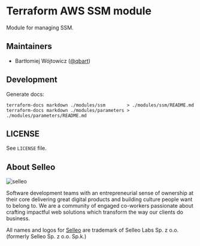 # Terraform AWS SSM module

Module for managing SSM.

## Maintainers

* Bartłomiej Wójtowicz ([@qbart](https://github.com/qbart))

## Development

Generate docs:
```
terraform-docs markdown ./modules/ssm        > ./modules/ssm/README.md
terraform-docs markdown ./modules/parameters > ./modules/parameters/README.md
```

## LICENSE

See `LICENSE` file.

## About Selleo

![selleo](https://raw.githubusercontent.com/Selleo/selleo-resources/master/public/github_footer.png)

Software development teams with an entrepreneurial sense of ownership at their core delivering great digital products and building culture people want to belong to. We are a community of engaged co-workers passionate about crafting impactful web solutions which transform the way our clients do business.

All names and logos for [Selleo](https://selleo.com/about) are trademark of Selleo Labs Sp. z o.o. (formerly Selleo Sp. z o.o. Sp.k.)

